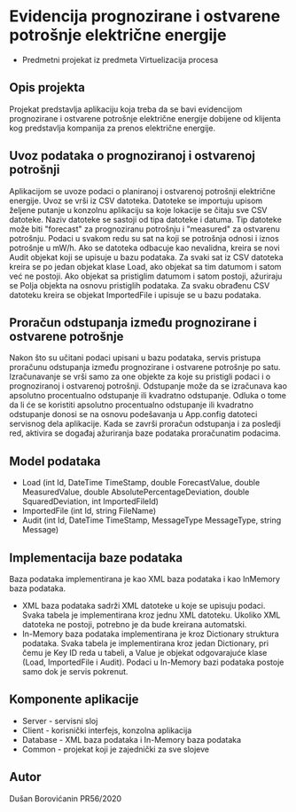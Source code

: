 # Evidencija prognozirane i ostvarene potrošnje električne energije
* Predmetni projekat iz predmeta Virtuelizacija procesa
## Opis projekta
Projekat predstavlja aplikaciju koja treba da se bavi evidencijom prognozirane i ostvarene potrošnje električne energije dobijene od klijenta kog predstavlja kompanija za prenos električne energije.

## Uvoz podataka o prognoziranoj i ostvarenoj potrošnji
Aplikacijom se uvoze podaci o planiranoj i ostvarenoj potrošnji električne energije. Uvoz se vrši iz CSV datoteka. Datoteke se importuju upisom željene putanje u konzolnu aplikaciju sa koje lokacije se čitaju sve CSV datoteke. Naziv datoteke se sastoji od tipa datoteke i datuma. Tip datoteke može biti "forecast" za prognoziranu potrošnju i "measured" za ostvarenu potrošnju. Podaci u svakom redu su sat na koji se potrošnja odnosi i iznos potrošnje u mW/h. Ako se datoteka odbacuje kao nevalidna, kreira se novi Audit objekat koji se upisuje u bazu podataka. Za svaki sat iz CSV datoteka kreira se po jedan objekat klase Load, ako objekat sa tim datumom i satom već ne postoji. Ako objekat sa pristiglim datumom i satom postoji, ažuriraju se Polja objekta na osnovu pristiglih podataka. Za svaku obrađenu CSV datoteku kreira se objekat ImportedFile i upisuje se u bazu podataka. 

## Proračun odstupanja između prognozirane i ostvarene potrošnje
Nakon što su učitani podaci upisani u bazu podataka, servis pristupa proračunu odstupanja između prognozirane i ostvarene potrošnje po satu. Izračunavanje se vrši samo za one objekte za koje su pristigli podaci i o prognoziranoj i ostvarenoj potrošnji. Odstupanje može da se izračunava kao apsolutno procentualno odstupanje ili kvadratno odstupanje. Odluka o tome da li će se koristiti apsolutno procentualno odstupanje ili kvadratno odstupanje donosi se na osnovu podešavanja u App.config datoteci servisnog dela aplikacije. Kada se završi proračun odstupanja i za posledji red, aktivira se događaj ažuriranja baze podataka proračunatim podacima. 

## Model podataka 
* Load (int Id, DateTime TimeStamp, double ForecastValue, double MeasuredValue, double AbsolutePercentageDeviation, double SquaredDeviation, int ImportedFileId)
* ImportedFile (int Id, string FileName)
* Audit (int Id, DateTime TimeStamp, MessageType MessageType, string Message)

## Implementacija baze podataka 
Baza podataka implementirana je kao XML baza podataka i kao InMemory baza podataka. 
* XML baza podataka sadrži XML datoteke u koje se upisuju podaci. Svaka tabela je implementirana kroz jednu XML datoteku. Ukoliko XML datoteka ne postoji, potrebno je da bude kreirana automatski.
* In-Memory baza podataka implementirana je kroz Dictionary struktura podataka. Svaka tabela je implementirana kroz jedan Dictionary, pri čemu je Key ID reda u tabeli, a Value je objekat odgovarajuće klase (Load, ImportedFile i Audit). Podaci u In-Memory bazi podataka postoje samo dok je servis pokrenut.

## Komponente aplikacije 
* Server  -  servisni sloj
* Client  -	korisnički interfejs, konzolna aplikacija
* Database  -  XML baza podataka i In-Memory baza podataka
* Common  -  projekat koji je zajednički za sve slojeve

## Autor
Dušan Borovićanin PR56/2020


